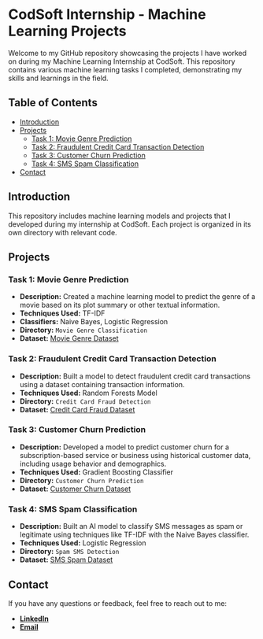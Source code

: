 # CodSoft Internship - Machine Learning Projects

Welcome to my GitHub repository showcasing the projects I have worked on during my Machine Learning Internship at CodSoft. This repository contains various machine learning tasks I completed, demonstrating my skills and learnings in the field.

## Table of Contents

- [Introduction](#introduction)
- [Projects](#projects)
  - [Task 1: Movie Genre Prediction](#task-1-movie-genre-prediction)
  - [Task 2: Fraudulent Credit Card Transaction Detection](#task-2-fraudulent-credit-card-transaction-detection)
  - [Task 3: Customer Churn Prediction](#task-3-customer-churn-prediction)
  - [Task 4: SMS Spam Classification](#task-4-sms-spam-classification)
- [Contact](#contact)
  
## Introduction

This repository includes machine learning models and projects that I developed during my internship at CodSoft. Each project is organized in its own directory with relevant code.

## Projects

### Task 1: Movie Genre Prediction

- **Description:** Created a machine learning model to predict the genre of a movie based on its plot summary or other textual information.
- **Techniques Used:** TF-IDF
- **Classifiers:** Naive Bayes, Logistic Regression
- **Directory:** `Movie Genre Classification`
- **Dataset:** [Movie Genre Dataset](https://www.kaggle.com/datasets/hijest/genre-classification-dataset-imdb)

### Task 2: Fraudulent Credit Card Transaction Detection

- **Description:** Built a model to detect fraudulent credit card transactions using a dataset containing transaction information.
- **Techniques Used:** Random Forests Model
- **Directory:** `Credit Card Fraud Detection`
- **Dataset:** [Credit Card Fraud Dataset](https://www.kaggle.com/datasets/kartik2112/fraud-detection)

### Task 3: Customer Churn Prediction

- **Description:** Developed a model to predict customer churn for a subscription-based service or business using historical customer data, including usage behavior and demographics.
- **Techniques Used:** Gradient Boosting Classifier
- **Directory:** `Customer Churn Prediction`
- **Dataset:** [Customer Churn Dataset](https://www.kaggle.com/datasets/shantanudhakadd/bank-customer-churn-prediction)

### Task 4: SMS Spam Classification

- **Description:** Built an AI model to classify SMS messages as spam or legitimate using techniques like TF-IDF with the Naive Bayes classifier.
- **Techniques Used:**  Logistic Regression
- **Directory:** `Spam SMS Detection`
- **Dataset:** [SMS Spam Dataset](https://www.kaggle.com/datasets/uciml/sms-spam-collection-dataset)

## Contact

If you have any questions or feedback, feel free to reach out to me:

- [**LinkedIn**](https://www.linkedin.com/in/mohamed-hasan-faris/)
- [**Email**](mailto:mohamedhasanfaris1@gmail.com)
